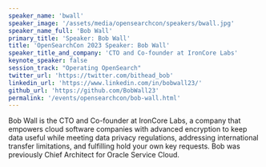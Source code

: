 ```yaml
---
speaker_name: 'bwall'
speaker_image: '/assets/media/opensearchcon/speakers/bwall.jpg'
speaker_name_full: 'Bob Wall'
primary_title: 'Speaker: Bob Wall'
title: 'OpenSearchCon 2023 Speaker: Bob Wall'
speaker_title_and_company: 'CTO and Co-founder at IronCore Labs'
keynote_speaker: false
session_track: "Operating OpenSearch"
twitter_url: 'https://twitter.com/bithead_bob'
linkedin_url: 'https://www.linkedin.com/in/bobwall23/'
github_url: 'https://github.com/BobWall23'
permalink: '/events/opensearchcon/bob-wall.html'
---
```


Bob Wall is the CTO and Co-founder at IronCore Labs, a company that empowers cloud software companies with advanced encryption to keep data useful while meeting data privacy regulations, addressing international transfer limitations, and fulfilling hold your own key requests. Bob was previously Chief Architect for Oracle Service Cloud.

